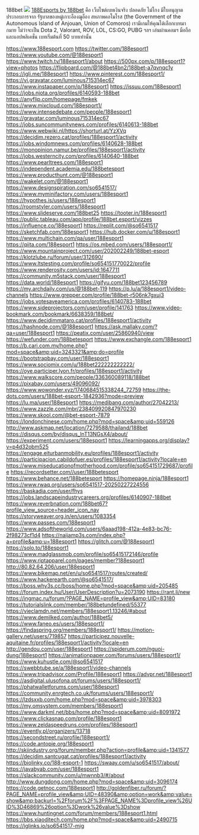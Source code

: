 188bet
![](https://g0v.hackmd.io/_uploads/H1s-5a05ke.jpg)
<a href="https://www.188esport.com">188Esports by 188bet</a> คือ เว็บไซต์เบทเงินจริง ปลอดภัย ไม่โกง มีใบอนุญาตประกอบการจาก รัฐบาลของหมู่เกาะอ็องฌูอ็อง สหภาพคอโมโรส (the Government of the Autonomous Island of Anjouan, Union of Comoros) เรามีเกมให้คุณได้เลือกเบทมากมาย ไม่ว่าจะเป็น  Dota 2, Valorant, ROV, LOL, CS:GO, PUBG ฯลฯ เล่นผ่านคอมฯ มือถือ และแอปพลิเคชั่น เบทเริ่มต้นที่ 50 บาทเท่านั้น  

<a href="https://www.188esport.com">https://www.188esport.com</a>
<a href="https://twitter.com/188esport1">https://twitter.com/188esport1</a>
<a href="https://www.youtube.com/@188esport1">https://www.youtube.com/@188esport1</a>
<a href="https://www.twitch.tv/188esport1/about">https://www.twitch.tv/188esport1/about</a>
<a href="https://500px.com/p/188esport1?view=photos">https://500px.com/p/188esport1?view=photos</a>
<a href="https://flipboard.com/@188bet4bn2/188bet-a7qvnqc1y">https://flipboard.com/@188bet4bn2/188bet-a7qvnqc1y</a>
<a href="https://igli.me/188esport1">https://igli.me/188esport1</a>
<a href="https://www.pinterest.com/188esport1/">https://www.pinterest.com/188esport1/</a>
<a href="https://vi.gravatar.com/luminous715314ec67">https://vi.gravatar.com/luminous715314ec67</a>
<a href="https://www.instapaper.com/p/188esport1">https://www.instapaper.com/p/188esport1</a>
<a href="https://issuu.com/188esport1">https://issuu.com/188esport1</a>
<a href="https://jobs.njota.org/profiles/6140593-188bet">https://jobs.njota.org/profiles/6140593-188bet</a>
<a href="https://anyflip.com/homepage/fmkek">https://anyflip.com/homepage/fmkek</a>
<a href="https://www.mixcloud.com/188esport1/">https://www.mixcloud.com/188esport1/</a>
<a href="https://www.intensedebate.com/people/188esport1">https://www.intensedebate.com/people/188esport1</a>
<a href="https://gravatar.com/luminous715314ec67">https://gravatar.com/luminous715314ec67</a>
<a href="https://jobs.suncommunitynews.com/profiles/6140613-188bet">https://jobs.suncommunitynews.com/profiles/6140613-188bet</a>
<a href="https://www.webwiki.nl/https://shorturl.at/YzXVq">https://www.webwiki.nl/https://shorturl.at/YzXVq</a>
<a href="https://decidim.rezero.cat/profiles/188esport1/activity">https://decidim.rezero.cat/profiles/188esport1/activity</a>
<a href="https://jobs.windomnews.com/profiles/6140628-188bet">https://jobs.windomnews.com/profiles/6140628-188bet</a>
<a href="https://monopinion.namur.be/profiles/188esport1/activity">https://monopinion.namur.be/profiles/188esport1/activity</a>
<a href="https://jobs.westerncity.com/profiles/6140640-188bet">https://jobs.westerncity.com/profiles/6140640-188bet</a>
<a href="https://www.pearltrees.com/188esport1">https://www.pearltrees.com/188esport1</a>
<a href="https://independent.academia.edu/188betesport">https://independent.academia.edu/188betesport</a>
<a href="https://www.producthunt.com/@188esport1">https://www.producthunt.com/@188esport1</a>
<a href="https://wakelet.com/@188esport1">https://wakelet.com/@188esport1</a>
<a href="https://www.designspiration.com/so6541517/">https://www.designspiration.com/so6541517/</a>
<a href="https://www.myminifactory.com/users/188esport1">https://www.myminifactory.com/users/188esport1</a>
<a href="https://hypothes.is/users/188esport1">https://hypothes.is/users/188esport1</a>
<a href="https://roomstyler.com/users/188esport1">https://roomstyler.com/users/188esport1</a>
<a href="https://www.slideserve.com/188bet25">https://www.slideserve.com/188bet25</a>
<a href="https://tooter.in/188esport1">https://tooter.in/188esport1</a>
<a href="https://public.tableau.com/app/profile/188bet.esport/vizzes">https://public.tableau.com/app/profile/188bet.esport/vizzes</a>
<a href="https://influence.co/188esport1">https://influence.co/188esport1</a>
<a href="https://replit.com/@so6541517">https://replit.com/@so6541517</a>
<a href="https://sketchfab.com/188esport1">https://sketchfab.com/188esport1</a>
<a href="https://hub.docker.com/u/188esport1">https://hub.docker.com/u/188esport1</a>
<a href="https://www.multichain.com/qa/user/188esport1">https://www.multichain.com/qa/user/188esport1</a>
<a href="https://qiita.com/188esport1">https://qiita.com/188esport1</a>
<a href="https://os.mbed.com/users/188esport1/">https://os.mbed.com/users/188esport1/</a>
<a href="https://www.mountainproject.com/user/202002249/188bet-esport">https://www.mountainproject.com/user/202002249/188bet-esport</a>
<a href="https://klotzlube.ru/forum/user/312690/">https://klotzlube.ru/forum/user/312690/</a>
<a href="https://www.ltstesting.com/profile/so654151770022/profile">https://www.ltstesting.com/profile/so654151770022/profile</a>
<a href="https://www.renderosity.com/users/id:1647711">https://www.renderosity.com/users/id:1647711</a>
<a href="https://community.m5stack.com/user/188esport1">https://community.m5stack.com/user/188esport1</a>
<a href="https://data.world/188esport1">https://data.world/188esport1</a>
<a href="https://gifyu.com/188bet123456789">https://gifyu.com/188bet123456789</a>
<a href="https://my.archdaily.com/us/@188bet-119">https://my.archdaily.com/us/@188bet-119</a>
<a href="https://p.lu/a/188esport1/video-channels">https://p.lu/a/188esport1/video-channels</a>
<a href="https://www.grepper.com/profile/188bet-r506nk7gxuj3">https://www.grepper.com/profile/188bet-r506nk7gxuj3</a>
<a href="https://jobs.votesaveamerica.com/profiles/6140783-188bet">https://jobs.votesaveamerica.com/profiles/6140783-188bet</a>
<a href="https://www.sideprojectors.com/user/profile/141763">https://www.sideprojectors.com/user/profile/141763</a>
<a href="https://www.video-bookmark.com/bookmark/6638359/188bet/">https://www.video-bookmark.com/bookmark/6638359/188bet/</a>
<a href="https://www.decidimmataro.cat/profiles/188esport1/activity">https://www.decidimmataro.cat/profiles/188esport1/activity</a>
<a href="https://hashnode.com/@188esport1">https://hashnode.com/@188esport1</a>
<a href="https://ask.mallaky.com/?qa=user/188esport1">https://ask.mallaky.com/?qa=user/188esport1</a>
<a href="https://peatix.com/user/25860940/view">https://peatix.com/user/25860940/view</a>
<a href="https://wefunder.com/188betesport">https://wefunder.com/188betesport</a>
<a href="https://www.exchangle.com/188esport1">https://www.exchangle.com/188esport1</a>
<a href="https://b.cari.com.my/home.php?mod=space&amp;uid=3243321&amp;do=profile">https://b.cari.com.my/home.php?mod=space&amp;uid=3243321&amp;do=profile</a>
<a href="https://bootstrapbay.com/user/188esport1">https://bootstrapbay.com/user/188esport1</a>
<a href="https://www.sociomix.com/u/188bet222222222222/">https://www.sociomix.com/u/188bet222222222222/</a>
<a href="https://oye.participer.lyon.fr/profiles/188esport1/activity">https://oye.participer.lyon.fr/profiles/188esport1/activity</a>
<a href="https://www.walkscore.com/people/336360089118/188bet">https://www.walkscore.com/people/336360089118/188bet</a>
<a href="https://pixabay.com/users/49096092/">https://pixabay.com/users/49096092/</a>
<a href="https://www.wowonder.xyz/1740684515338244_72759">https://www.wowonder.xyz/1740684515338244_72759</a>
<a href="https://the-dots.com/users/188bet-esport-1842936?mode=preview">https://the-dots.com/users/188bet-esport-1842936?mode=preview</a>
<a href="https://lu.ma/user/188esport1">https://lu.ma/user/188esport1</a>
<a href="https://medibang.com/author/27042213/">https://medibang.com/author/27042213/</a>
<a href="https://www.zazzle.com/mbr/238409920847970230">https://www.zazzle.com/mbr/238409920847970230</a>
<a href="https://www.skool.com/@bet-esport-7879">https://www.skool.com/@bet-esport-7879</a>
<a href="https://londonchinese.com/home.php?mod=space&amp;uid=559126">https://londonchinese.com/home.php?mod=space&amp;uid=559126</a>
<a href="http://www.askmap.net/location/7279588/thailand/188bet">http://www.askmap.net/location/7279588/thailand/188bet</a>
<a href="https://disqus.com/by/disqus_lnT13NGsX4/about/">https://disqus.com/by/disqus_lnT13NGsX4/about/</a>
<a href="https://experiment.com/users/188esport1">https://experiment.com/users/188esport1</a>
<a href="https://learningapps.org/display?v=p4d32obm525">https://learningapps.org/display?v=p4d32obm525</a>
<a href="https://engage.eiturbanmobility.eu/profiles/188esport1/activity">https://engage.eiturbanmobility.eu/profiles/188esport1/activity</a>
<a href="https://participacion.cabildofuer.es/profiles/188esport1/activity?locale=en">https://participacion.cabildofuer.es/profiles/188esport1/activity?locale=en</a>
<a href="https://www.miseducationofmotherhood.com/profile/so654151729687/profile">https://www.miseducationofmotherhood.com/profile/so654151729687/profile</a>
<a href="https://recordsetter.com//user/188betesport">https://recordsetter.com//user/188betesport</a>
<a href="https://www.behance.net/188betesport">https://www.behance.net/188betesport</a>
<a href="https://homepage.ninja/188esport1">https://homepage.ninja/188esport1</a>
<a href="https://www.rwaq.org/users/so6541517-20250227224556">https://www.rwaq.org/users/so6541517-20250227224556</a>
<a href="https://baskadia.com/user/fhys">https://baskadia.com/user/fhys</a>
<a href="https://jobs.landscapeindustrycareers.org/profiles/6140907-188bet">https://jobs.landscapeindustrycareers.org/profiles/6140907-188bet</a>
<a href="https://www.reverbnation.com/188bet67?profile_view_source=header_icon_nav">https://www.reverbnation.com/188bet67?profile_view_source=header_icon_nav</a>
<a href="https://storyweaver.org.in/en/users/1083354">https://storyweaver.org.in/en/users/1083354</a>
<a href="https://www.passes.com/188esport1">https://www.passes.com/188esport1</a>
<a href="https://www.adsoftheworld.com/users/6aaad198-412a-4e83-bc76-2f98273cf1d4">https://www.adsoftheworld.com/users/6aaad198-412a-4e83-bc76-2f98273cf1d4</a>
<a href="https://naijamp3s.com/index.php?a=profile&amp;u=188esport1">https://naijamp3s.com/index.php?a=profile&amp;u=188esport1</a>
<a href="https://glitch.com/@188esport1">https://glitch.com/@188esport1</a>
<a href="https://solo.to/188esport1">https://solo.to/188esport1</a>
<a href="https://www.madglassmob.com/profile/so65415172146/profile">https://www.madglassmob.com/profile/so65415172146/profile</a>
<a href="https://www.riptapparel.com/pages/member?188esport1">https://www.riptapparel.com/pages/member?188esport1</a>
<a href="http://80.82.64.206/user/188esport1">http://80.82.64.206/user/188esport1</a>
<a href="https://www.bikemap.net/en/u/so6541517/routes/created/">https://www.bikemap.net/en/u/so6541517/routes/created/</a>
<a href="https://www.hackerearth.com/@so6541517/">https://www.hackerearth.com/@so6541517/</a>
<a href="https://boss.why3s.cc/boss/home.php?mod=space&amp;uid=205485">https://boss.why3s.cc/boss/home.php?mod=space&amp;uid=205485</a>
<a href="https://forum.index.hu/User/UserDescription?u=2073190">https://forum.index.hu/User/UserDescription?u=2073190</a>
<a href="https://rant.li/new">https://rant.li/new</a>
<a href="https://ingmac.ru/forum/?PAGE_NAME=profile_view&amp;UID=83180">https://ingmac.ru/forum/?PAGE_NAME=profile_view&amp;UID=83180</a>
<a href="https://tutorialslink.com/member/188betundefined/55377">https://tutorialslink.com/member/188betundefined/55377</a>
<a href="https://vieclamdn.net/members/188esport1.13246/#about">https://vieclamdn.net/members/188esport1.13246/#about</a>
<a href="https://www.demilked.com/author/188bet5/">https://www.demilked.com/author/188bet5/</a>
<a href="https://www.faneo.es/users/188esport1/">https://www.faneo.es/users/188esport1/</a>
<a href="https://findaspring.org/members/188esport1/">https://findaspring.org/members/188esport1/</a>
<a href="https://motion-gallery.net/users/719857">https://motion-gallery.net/users/719857</a>
<a href="https://participez.nouvelle-aquitaine.fr/profiles/188esport1/activity?locale=en">https://participez.nouvelle-aquitaine.fr/profiles/188esport1/activity?locale=en</a>
<a href="http://gendou.com/user/188esport1">http://gendou.com/user/188esport1</a>
<a href="https://spiderum.com/nguoi-dung/188esport1">https://spiderum.com/nguoi-dung/188esport1</a>
<a href="https://animationpaper.com/forums/users/188esport1/">https://animationpaper.com/forums/users/188esport1/</a>
<a href="https://www.kuhustle.com/@so6541517">https://www.kuhustle.com/@so6541517</a>
<a href="https://swebbtube.se/a/188esport1/video-channels">https://swebbtube.se/a/188esport1/video-channels</a>
<a href="https://www.tripadvisor.com/Profile/188esport1">https://www.tripadvisor.com/Profile/188esport1</a>
<a href="https://advpr.net/188esport1">https://advpr.net/188esport1</a>
<a href="https://asdigital.ulusofona.pt/forums/users/188esport1/">https://asdigital.ulusofona.pt/forums/users/188esport1/</a>
<a href="https://phatwalletforums.com/user/188esport1">https://phatwalletforums.com/user/188esport1</a>
<a href="https://community.enrgtech.co.uk/forums/users/188esport1/">https://community.enrgtech.co.uk/forums/users/188esport1/</a>
<a href="https://lzdsxxb.com/home.php?mod=space&amp;uid=3978303">https://lzdsxxb.com/home.php?mod=space&amp;uid=3978303</a>
<a href="https://my.omsystem.com/members/188esport1">https://my.omsystem.com/members/188esport1</a>
<a href="https://www.darkml.net/bbs/home.php?mod=space&amp;uid=8091972">https://www.darkml.net/bbs/home.php?mod=space&amp;uid=8091972</a>
<a href="https://www.clickasnap.com/profile/188esport1">https://www.clickasnap.com/profile/188esport1</a>
<a href="https://www.zeldaspeedruns.com/profiles/188esport1">https://www.zeldaspeedruns.com/profiles/188esport1</a>
<a href="https://evently.pl/organizers/13718">https://evently.pl/organizers/13718</a>
<a href="https://secondstreet.ru/profile/188esport1/">https://secondstreet.ru/profile/188esport1/</a>
<a href="https://code.antopie.org/188esport1">https://code.antopie.org/188esport1</a>
<a href="http://skiindustry.org/forum/member.php?action=profile&amp;uid=1341577">http://skiindustry.org/forum/member.php?action=profile&amp;uid=1341577</a>
<a href="https://decidim.santcugat.cat/profiles/188esport1/activity">https://decidim.santcugat.cat/profiles/188esport1/activity</a>
<a href="https://biolinky.co/188-esport-1">https://biolinky.co/188-esport-1</a>
<a href="https://swaay.com/u/so6541517/about/">https://swaay.com/u/so6541517/about/</a>
<a href="https://javabyab.com/user/188esport1">https://javabyab.com/user/188esport1</a>
<a href="https://slackcommunity.com/u/mwnnb3/#/about">https://slackcommunity.com/u/mwnnb3/#/about</a>
<a href="http://www.dungdong.com/home.php?mod=space&amp;uid=3096174">http://www.dungdong.com/home.php?mod=space&amp;uid=3096174</a>
<a href="https://code.getnoc.com/188esport1">https://code.getnoc.com/188esport1</a>
<a href="http://goldenfiber.ru/forum/?PAGE_NAME=profile_view&amp;UID=48390&amp;option=work&amp;value=show&amp;backurl=%2Fforum%2F%3FPAGE_NAME%3Dprofile_view%26UID%3D46869%26option%3Dwork%26value%3Dshow">http://goldenfiber.ru/forum/?PAGE_NAME=profile_view&amp;UID=48390&amp;option=work&amp;value=show&amp;backurl=%2Fforum%2F%3FPAGE_NAME%3Dprofile_view%26UID%3D46869%26option%3Dwork%26value%3Dshow</a>
<a href="https://www.huntingnet.com/forum/members/188esport1.html">https://www.huntingnet.com/forum/members/188esport1.html</a>
<a href="https://bbs.xiaoditech.com/home.php?mod=space&amp;uid=2490715">https://bbs.xiaoditech.com/home.php?mod=space&amp;uid=2490715</a>
<a href="https://iglinks.io/so6541517-mig">https://iglinks.io/so6541517-mig</a>